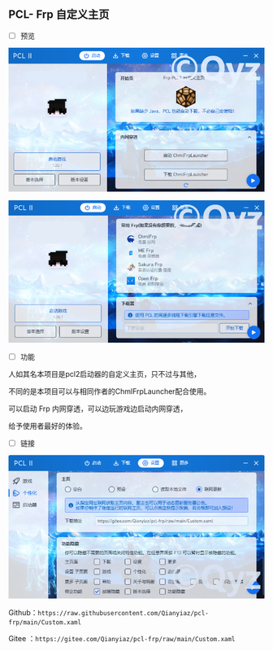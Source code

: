 ## PCL- Frp 自定义主页


- [ ] 预览

![输入图片说明](.github/workflows/%E5%B1%8F%E5%B9%95%E6%88%AA%E5%9B%BE%202024-08-05%20202105.png)

![输入图片说明](.github/workflows/%E5%B1%8F%E5%B9%95%E6%88%AA%E5%9B%BE%202024-08-05%20203249.png)

- [ ] 功能

人如其名本项目是pcl2启动器的自定义主页，只不过与其他，

不同的是本项目可以与相同作者的ChmlFrpLauncher配合使用。

可以启动 Frp 内网穿透，可以边玩游戏边启动内网穿透，

给予使用者最好的体验。

- [ ] 链接
      
![输入图片说明](.github/workflows/%E5%B1%8F%E5%B9%95%E6%88%AA%E5%9B%BE%202024-08-05%20204505.png)

Github：```https://raw.githubusercontent.com/Qianyiaz/pcl-frp/main/Custom.xaml```

Gitee ：```https://gitee.com/Qianyiaz/pcl-frp/raw/main/Custom.xaml```
